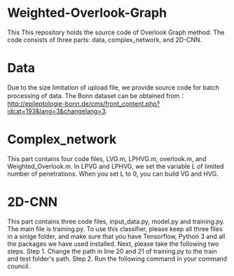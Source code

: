 # Weighted-Overlook-Graph
This This repository holds the source code of Overlook Graph method.
The code consists of three parts: data, complex_network, and 2D-CNN.
# Data
Due to the size limitation of upload file, we provide source code for batch processing of data. The Bonn dataset can be obtained from：http://epileptologie-bonn.de/cms/front_content.php?idcat=193&lang=3&changelang=3.
# Complex_network
This part contains four code files, LVG.m, LPHVG.m, overlook.m, and Weighted_Overlook.m. In LPVG and LPHVG, we set the variable L of limited number of penetrations. When you set L to 0, you can build VG and HVG.
# 2D-CNN
This part contains three code files, input_data.py, model.py and training.py. The main file is training.py. To use this classifier, please keep all three files in a sinlge folder, and make sure that you have Tensorflow, Python 3 and all the packages we have used installed.
Next, please take the following two steps.
  Step 1. Change the path in line 20 and 21 of training.py to the train and test folder's path.
  Step 2. Run the following command in your command council.
